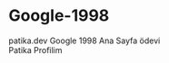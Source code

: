 # Google-1998

<a name="https://app.patika.dev">patika.dev</a> Google 1998 Ana Sayfa ödevi <br> <a name="https://app.patika.dev/DenizErsan">Patika Profilim</a> 
